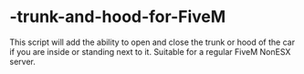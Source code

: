 # -trunk-and-hood-for-FiveM
This script will add the ability to open and close the trunk or hood of the car if you are inside or standing next to it. Suitable for a regular FiveM NonESX server.
